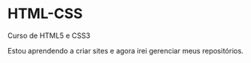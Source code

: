 # HTML-CSS
 Curso de HTML5 e CSS3

Estou aprendendo a criar sites e agora irei gerenciar meus repositórios.
